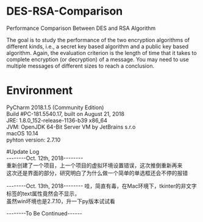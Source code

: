 # DES-RSA-Comparison
Performance Comparison Between DES and RSA Algorithm  
  
The goal is to study the performance of the two encryption algorithms of different kinds, i.e., a secret key based algorithm and a public key based algorithm. Again, the evaluation criterion is the length of time that it takes to complete encryption (or decryption) of a message. You may need to use multiple messages of different sizes to reach a conclusion.

# Environment  
PyCharm 2018.1.5 (Community Edition)  
Build #PC-181.5540.17, built on August 21, 2018  
JRE: 1.8.0_152-release-1136-b39 x86_64  
JVM: OpenJDK 64-Bit Server VM by JetBrains s.r.o  
macOS 10.14  
pyhton version: 2.7.10

#Update Log  
--------Oct. 12th, 2018--------  
重新创建了一个项目，上一个项目的虚拟环境设置错误，这次推倒重新再来  
这次还是界面的部分，研究明白了为什么做一个简单的单选框还会不停的报错  

--------Oct. 13th, 2018--------
哇，简直有毒，在Mac环境下，tkinter的非文字标签的text属性竟然会不显示，  
虽然win坏境也是2.7.10，升一下py版本试试看  

--------To Be Continued------  

